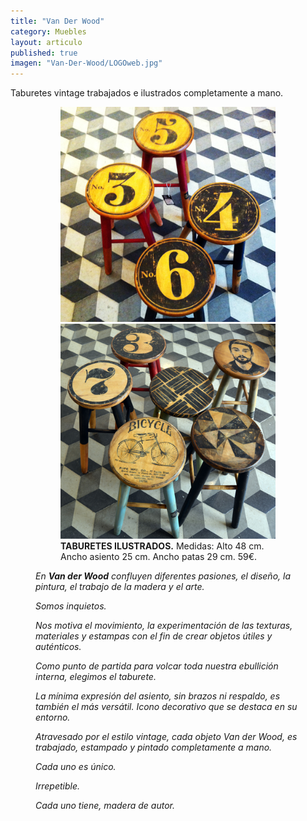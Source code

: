 ```yaml
---
title: "Van Der Wood"
category: Muebles
layout: articulo
published: true
imagen: "Van-Der-Wood/LOGOweb.jpg"
---
```


Taburetes vintage trabajados e ilustrados completamente a mano.


<figure class="half">
<figure>
	<a href="/images/Van-Der-Wood/Web2.jpg"><img src="/images/Van-Der-Wood/Web2.jpg" alt="Taburete ilustrado"></a>
	<a href="/images/Van-Der-Wood/TamburetsIG.jpg"><img src="/images/Van-Der-Wood/TamburetsIG.jpg" alt="Taburete ilustrado"></a>
<figcaption><b>TABURETES ILUSTRADOS.</b>
	Medidas: Alto 48 cm. Ancho asiento 25 cm. Ancho patas 29 cm. 59€.	
    </figcaption>
</figure>




_En **Van der Wood** confluyen diferentes pasiones, el diseño, la pintura, el trabajo de la madera y el arte._


_Somos inquietos._


_Nos motiva el movimiento, la experimentación de las texturas, materiales y estampas con el fin de crear objetos útiles y auténticos._


_Como punto de partida para volcar toda nuestra ebullición interna, elegimos el taburete._


_La mínima expresión del asiento, sin brazos ni respaldo, es también el más versátil. Icono decorativo que se destaca en su entorno._


_Atravesado por el estilo vintage, cada objeto Van der Wood, es trabajado, estampado y pintado completamente a mano._


_Cada uno es único._


_Irrepetible._


_Cada uno tiene, madera de autor._

